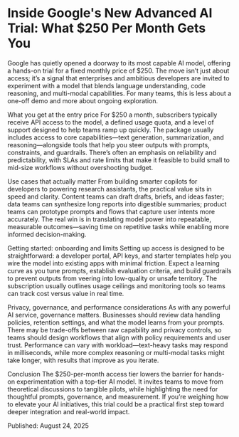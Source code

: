 # Inside Google's New Advanced AI Trial: What $250 Per Month Gets You

Google has quietly opened a doorway to its most capable AI model, offering a hands-on trial for a fixed monthly price of $250. The move isn’t just about access; it’s a signal that enterprises and ambitious developers are invited to experiment with a model that blends language understanding, code reasoning, and multi-modal capabilities. For many teams, this is less about a one-off demo and more about ongoing exploration.

What you get at the entry price
For $250 a month, subscribers typically receive API access to the model, a defined usage quota, and a level of support designed to help teams ramp up quickly. The package usually includes access to core capabilities—text generation, summarization, and reasoning—alongside tools that help you steer outputs with prompts, constraints, and guardrails. There’s often an emphasis on reliability and predictability, with SLAs and rate limits that make it feasible to build small to mid-size workflows without overshooting budget.

Use cases that actually matter
From building smarter copilots for developers to powering research assistants, the practical value sits in speed and clarity. Content teams can draft drafts, briefs, and ideas faster; data teams can synthesize long reports into digestible summaries; product teams can prototype prompts and flows that capture user intents more accurately. The real win is in translating model power into repeatable, measurable outcomes—saving time on repetitive tasks while enabling more informed decision-making.

Getting started: onboarding and limits
Setting up access is designed to be straightforward: a developer portal, API keys, and starter templates help you wire the model into existing apps with minimal friction. Expect a learning curve as you tune prompts, establish evaluation criteria, and build guardrails to prevent outputs from veering into low-quality or unsafe territory. The subscription usually outlines usage ceilings and monitoring tools so teams can track cost versus value in real time.

Privacy, governance, and performance considerations
As with any powerful AI service, governance matters. Businesses should review data handling policies, retention settings, and what the model learns from your prompts. There may be trade-offs between raw capability and privacy controls, so teams should design workflows that align with policy requirements and user trust. Performance can vary with workload—text-heavy tasks may respond in milliseconds, while more complex reasoning or multi-modal tasks might take longer, with results that improve as you iterate.

Conclusion
The $250-per-month access tier lowers the barrier for hands-on experimentation with a top-tier AI model. It invites teams to move from theoretical discussions to tangible pilots, while highlighting the need for thoughtful prompts, governance, and measurement. If you’re weighing how to elevate your AI initiatives, this trial could be a practical first step toward deeper integration and real-world impact.

Published: August 24, 2025
